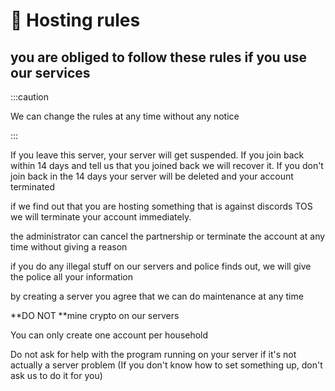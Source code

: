 # 📜 Hosting rules
## you are obliged to follow these rules if you use our services

:::caution

We can change the rules at any time without any notice

:::


If you leave this server, your server will get suspended. If you join back within 14 days and tell us that you joined back we will recover it. If you don't join back in the 14 days your server will be deleted and your account terminated

if we find out that you are hosting something that is against discords TOS we will terminate your account immediately.

the administrator can cancel the partnership or terminate the account at any time without giving a reason

if you do any illegal stuff on our servers and police finds out, we will give the police all your information

by creating a server you agree that we can do maintenance at any time

**DO NOT **mine crypto on our servers

You can only create one account per household

Do not ask for help with the program running on your server if it's not actually a server problem (If you don't know how to set something up, don't ask us to do it for you)